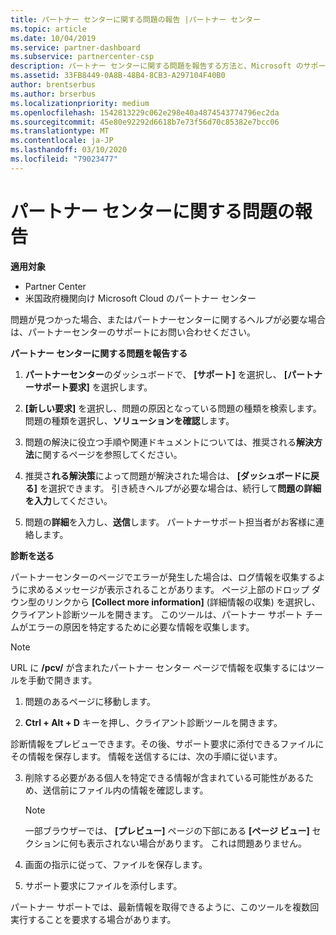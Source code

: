 ```yaml
---
title: パートナー センターに関する問題の報告 |パートナー センター
ms.topic: article
ms.date: 10/04/2019
ms.service: partner-dashboard
ms.subservice: partnercenter-csp
description: パートナー センターに関する問題を報告する方法と、Microsoft のサポート チーム向けの診断情報を収集する方法について説明します。
ms.assetid: 33FB8449-0A8B-48B4-8CB3-A297104F40B0
author: brentserbus
ms.author: brserbus
ms.localizationpriority: medium
ms.openlocfilehash: 1542813229c062e298e40a4874543774796ec2da
ms.sourcegitcommit: 45e80e92292d6618b7e73f56d70c85382e7bcc06
ms.translationtype: MT
ms.contentlocale: ja-JP
ms.lasthandoff: 03/10/2020
ms.locfileid: "79023477"
---
```

# <a name="report-problems-with-partner-center"></a>パートナー センターに関する問題の報告

**適用対象**

- Partner Center
- 米国政府機関向け Microsoft Cloud のパートナー センター


問題が見つかった場合、またはパートナーセンターに関するヘルプが必要な場合は、パートナーセンターのサポートにお問い合わせください。

**パートナー センターに関する問題を報告する**

1. **パートナーセンター**のダッシュボードで、 **[サポート]** を選択し、 **[パートナーサポート要求]** を選択します。

2. **[新しい要求]** を選択し、問題の原因となっている問題の種類を検索します。 問題の種類を選択し、**ソリューションを確認**します。

3. 問題の解決に役立つ手順や関連ドキュメントについては、推奨される**解決方法**に関するページを参照してください。

4. 推奨さ**れる解決策**によって問題が解決された場合は、 **[ダッシュボードに戻る]** を選択できます。 引き続きヘルプが必要な場合は、続行して**問題の詳細を入力**してください。

5. 問題の**詳細**を入力し、**送信**します。 パートナーサポート担当者がお客様に連絡します。

**診断を送る**

パートナーセンターのページでエラーが発生した場合は、ログ情報を収集するように求めるメッセージが表示されることがあります。 ページ上部のドロップ ダウン型のリンクから **[Collect more information]** (詳細情報の収集) を選択し、クライアント診断ツールを開きます。 このツールは、パートナー サポート チームがエラーの原因を特定するために必要な情報を収集します。 

>[!NOTE]
>URL に **/pcv/** が含まれたパートナー センター ページで情報を収集するにはツールを手動で開きます。

1. 問題のあるページに移動します。

2. **Ctrl + Alt + D** キーを押し、クライアント診断ツールを開きます。

診断情報をプレビューできます。その後、サポート要求に添付できるファイルにその情報を保存します。 情報を送信するには、次の手順に従います。

3. 削除する必要がある個人を特定できる情報が含まれている可能性があるため、送信前にファイル内の情報を確認します。 

    >[!NOTE]
    >一部ブラウザーでは、 **[プレビュー]** ページの下部にある **[ページ ビュー]** セクションに何も表示されない場合があります。 これは問題ありません。

4. 画面の指示に従って、ファイルを保存します。

5. サポート要求にファイルを添付します。

パートナー サポートでは、最新情報を取得できるように、このツールを複数回実行することを要求する場合があります。

